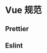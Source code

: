 <!--
 * @Author: Shaw
 * @Date: 2021-06-16 10:31:03
 * @Description: Vue规范
 * @LastEditors: Shaw
 * @LastEditTime: 2021-06-17 11:16:16
-->

# Vue 规范

## Prettier

## Eslint
